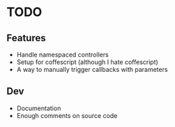 TODO
=

Features
-
* Handle namespaced controllers
* Setup for coffescript (although I hate coffescript)
* A way to manually trigger callbacks with parameters

Dev
-
* Documentation
* Enough comments on source code

